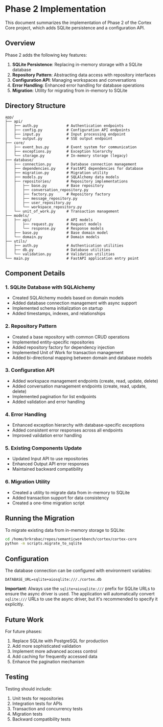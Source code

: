 # Phase 2 Implementation

This document summarizes the implementation of Phase 2 of the Cortex Core project, which adds SQLite persistence and a configuration API.

## Overview

Phase 2 adds the following key features:

1. **SQLite Persistence**: Replacing in-memory storage with a SQLite database
2. **Repository Pattern**: Abstracting data access with repository interfaces
3. **Configuration API**: Managing workspaces and conversations
4. **Error Handling**: Enhanced error handling for database operations
5. **Migration**: Utility for migrating from in-memory to SQLite

## Directory Structure

```
app/
├── api/
│   ├── auth.py             # Authentication endpoints
│   ├── config.py           # Configuration API endpoints
│   ├── input.py            # Input processing endpoint
│   └── output.py           # SSE output endpoint
├── core/
│   ├── event_bus.py        # Event system for communication
│   ├── exceptions.py       # Exception hierarchy
│   └── storage.py          # In-memory storage (legacy)
├── database/
│   ├── connection.py       # Database connection management
│   ├── dependencies.py     # FastAPI dependencies for database
│   ├── migration.py        # Migration utility
│   ├── models.py           # SQLAlchemy data models
│   ├── repositories/       # Repository implementations
│   │   ├── base.py         # Base repository
│   │   ├── conversation_repository.py
│   │   ├── factory.py      # Repository factory
│   │   ├── message_repository.py
│   │   ├── user_repository.py
│   │   └── workspace_repository.py
│   └── unit_of_work.py     # Transaction management
├── models/
│   ├── api/                # API models
│   │   ├── request.py      # Request models
│   │   └── response.py     # Response models
│   ├── base.py             # Base domain model
│   └── domain.py           # Domain models
├── utils/
│   ├── auth.py             # Authentication utilities
│   ├── db.py               # Database utilities
│   └── validation.py       # Validation utilities
└── main.py                 # FastAPI application entry point
```

## Component Details

### 1. SQLite Database with SQLAlchemy

- Created SQLAlchemy models based on domain models
- Added database connection management with async support
- Implemented schema initialization on startup
- Added timestamps, indexes, and relationships

### 2. Repository Pattern

- Created a base repository with common CRUD operations
- Implemented entity-specific repositories
- Added repository factory for dependency injection
- Implemented Unit of Work for transaction management
- Added bi-directional mapping between domain and database models

### 3. Configuration API

- Added workspace management endpoints (create, read, update, delete)
- Added conversation management endpoints (create, read, update, delete)
- Implemented pagination for list endpoints
- Added validation and error handling

### 4. Error Handling

- Enhanced exception hierarchy with database-specific exceptions
- Added consistent error responses across all endpoints
- Improved validation error handling

### 5. Existing Components Update

- Updated Input API to use repositories
- Enhanced Output API error responses
- Maintained backward compatibility

### 6. Migration Utility

- Created a utility to migrate data from in-memory to SQLite
- Added transaction support for data consistency
- Created a one-time migration script

## Running the Migration

To migrate existing data from in-memory storage to SQLite:

```bash
cd /home/brkrabac/repos/semanticworkbench/cortex/cortex-core
python -m scripts.migrate_to_sqlite
```

## Configuration

The database connection can be configured with environment variables:

```
DATABASE_URL=sqlite+aiosqlite:///./cortex.db
```

**Important**: Always use the `sqlite+aiosqlite:///` prefix for SQLite URLs to ensure the async driver is used. The application will automatically convert `sqlite:///` URLs to use the async driver, but it's recommended to specify it explicitly.

## Future Work

For future phases:

1. Replace SQLite with PostgreSQL for production
2. Add more sophisticated validation
3. Implement more advanced access control
4. Add caching for frequently accessed data
5. Enhance the pagination mechanism

## Testing

Testing should include:

1. Unit tests for repositories
2. Integration tests for APIs
3. Transaction and concurrency tests
4. Migration tests
5. Backward compatibility tests